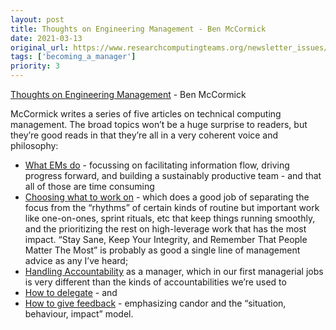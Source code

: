 ```yaml
---
layout: post
title: Thoughts on Engineering Management - Ben McCormick
date: 2021-03-13
original_url: https://www.researchcomputingteams.org/newsletter_issues/0065
tags: ['becoming_a_manager']
priority: 3
---
```


<!-- markdownlint-disable MD033 -->
<!-- markdownlint-disable MD041 -->
<!-- markdownlint-disable MD049 -->

[Thoughts on Engineering Management](https://benmccormick.org/engineering-management-thoughts) - Ben McCormick

McCormick writes a series of five articles on technical computing management.  The broad topics won’t be a huge surprise to readers, but they’re good reads in that they’re all in a very coherent voice and philosophy:

- [What EMs do](https://benmccormick.org/2021/02/18/what-do-ems-do) - focussing on facilitating information flow, driving progress forward, and building a sustainably productive team - and that all of those are time consuming
- [Choosing what to work on](https://benmccormick.org/2021/02/21/ems-choosing-what-to-work-on) - which does a good job of separating the focus from the “rhythms” of certain kinds of routine but important work like one-on-ones, sprint rituals, etc that keep things running smoothly, and the prioritizing the rest on high-leverage work that has the most impact.  “Stay Sane, Keep Your Integrity, and Remember That People Matter The Most” is probably as good a single line of management advice as any I’ve heard;
- [Handling Accountability](https://benmccormick.org/2021/02/23/ems-handling-accountability) as a manager, which in our first managerial jobs is very different than the kinds of accountabilities we’re used to
- [How to delegate](https://benmccormick.org/2021/02/26/ems-how-to-delegate) - and
- [How to give feedback](https://benmccormick.org/2021/03/07/ems-how-to-give-feedback) - emphasizing candor and the “situation, behaviour, impact” model.